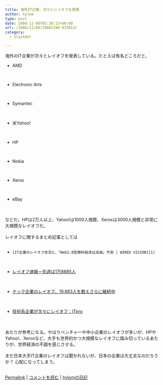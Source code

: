```yaml
---
title: 海外IT企業、次々とレイオフを発表
author: hylom
type: post
date: 2008-11-06T03:38:13+00:00
url: /2008/11/06/20081106-033813/
category:
  - Slashdot

---
```

海外のIT企業が次々とレイオフを発表している。たとえば有名どころだと、 

  * AMD 

</br> 

  * Electronic Arts 
</br> 

  * Symantec 
</br> 

  * 米Yahoo! 
</br> 

  * HP 
</br> 

  * Nokia 
</br> 

  * Xerox 
</br> 

  * eBay 
</br>  
</br>   
などだ。HPは2万人以上、Yahoo!は1000人規模、Xeroxは3000人規模と非常に大規模なレイオフだ。</br>  
</br>   
レイオフに関するまとめ記事としては</br>  
</br> 

  *     [IT企業のレイオフ状況と、「Web2.0型無料経済は消滅」予測 | WIRED VISION][1] 

</br> 

  *    [レイオフ速報―先週は1万8885人][2] 
</br> 

  *    [テック企業のレイオフ、19&#44;683人を数えさらに継続中][3] 
</br> 

  *    [技術系企業が次々にレイオフ：ITpro][4] 
</br>  
</br>   
あたりが参考になる。やはりベンチャーや中小企業のレイオフが多いが、HPやYahoo!、Xeroxなど、大手も世界的かつ大規模なレイオフに踏み切っているあたりが、世界経済の不調を感じさせる。</br>  
</br>   
まだ日本大手IT企業のレイオフは聞かれないが、日本の企業は大丈夫なのだろうか？ 心配になってしまう。</br>  
</br> 

   [Permalink][5] |    [コメントを読む][6] |    [hylomの日記][7] 

</br>

 [1]: http://wiredvision.jp/news/200810/2008102421.html
 [2]: http://jp.techcrunch.com/archives/20081101another-week-another-18885-layoffs/
 [3]: http://jp.techcrunch.com/archives/2008102419683-tech-layoffs-and-counting/
 [4]: http://itpro.nikkeibp.co.jp/article/MAG/20081020/317271/
 [5]: http://slashdot.jp/~hylom/journal/457585
 [6]: http://slashdot.jp/~hylom/journal/457585#acomments
 [7]: http://slashdot.jp/~hylom/journal/
